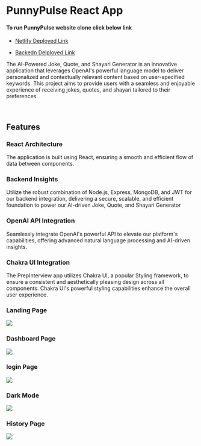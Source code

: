 <h1>PunnyPulse React App</h1>

<h4> To run PunnyPulse website clone click below link</h4>
<ul> <li><a href="https://65358a48062e1b302411a232--glittery-rolypoly-62e56b.netlify.app/login"> Netlify Deployed Link </a></li> </ul>
<ul> <li><a href="https://punnypulsebackend.onrender.com"> Backedn Delployed Link </a></li> </ul>

<div> <p>The AI-Powered Joke, Quote, and Shayari Generator is an innovative application that leverages OpenAI's powerful language model to deliver personalized and contextually relevant content based on user-specified keywords. This project aims to provide users with a seamless and enjoyable experience of receiving jokes, quotes, and shayari tailored to their preferences</p>
<br />
<h2>Features</h2>

<h3>React Architecture </h3>
<p>The application is built using React, ensuring a smooth and efficient flow of data between components. </p>

<h3>Backend Insights</h3>
<p>Utilize the robust combination of Node.js, Express, MongoDB, and JWT for our backend integration, delivering a secure, scalable, and efficient foundation to power our AI-driven Joke, Quote, and Shayari Generator</p>

<h3>OpenAI API Integration</h3>
<p>Seamlessly integrate OpenAI's powerful API to elevate our platform's capabilities, offering advanced natural language processing and AI-driven insights.</p>

<h3> Chakra UI Integration </h3>
<p> The PrepInterview app utilizes Chakra UI, a popular  Styling framework, to ensure a consistent and aesthetically pleasing design across all components. Chakra UI's powerful styling capabilities enhance the overall user experience.</p>



</div>

<div>

<div> <h3> Landing Page </h3> 
  
  <img src="https://i.ibb.co/W5qvdM0/landing.png"/>
 </div>

<div> <h3>Dashboard Page</h3> 
  
  <img src="https://i.ibb.co/0sksgcT/Generate.png"/>
  </div>

<div> <h3>login Page </h3> 
  
  <img src="https://i.ibb.co/LQYVzzm/login.png"/>
  </div>

<div> <h3>Dark Mode </h3> 
  
  <img src="https://i.ibb.co/JsmRwN8/Dark.png"/>
  </div>
  

  <div> <h3>History Page </h3> 
  
  <img src="https://i.ibb.co/0YLMfcX/history.png"/>
  </div>
  
</div>
